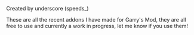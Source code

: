 Created by underscore (speeds_)

These are all the recent addons I have made for Garry's Mod, they are all free to use and currently a work in progress, let me know if you use them!